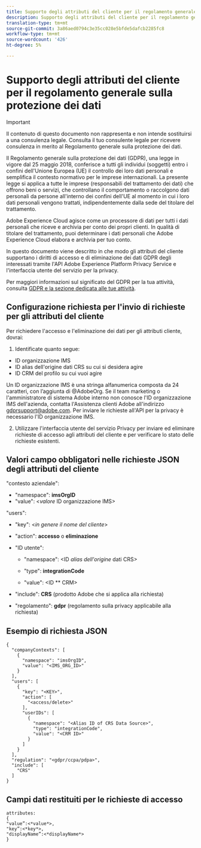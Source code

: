 ```yaml
---
title: Supporto degli attributi del cliente per il regolamento generale sulla protezione dei dati
description: Supporto degli attributi del cliente per il regolamento generale sulla protezione dei dati
translation-type: tm+mt
source-git-commit: 3a86aed0794c3e35cc028e5bfde5dafcb2285fc8
workflow-type: tm+mt
source-wordcount: '426'
ht-degree: 5%

---
```



# Supporto degli attributi del cliente per il regolamento generale sulla protezione dei dati


>[!IMPORTANT]
>
>Il contenuto di questo documento non rappresenta e non intende sostituirsi a una consulenza legale. Consulta il tuo consulente legale per ricevere consulenza in merito al Regolamento generale sulla protezione dei dati.

Il Regolamento [](https://www.adobe.com/privacy/general-data-protection-regulation/what-is-gdpr.html) generale sulla protezione dei dati (GDPR), una legge in vigore dal 25 maggio 2018, conferisce a tutti gli individui (soggetti) entro i confini dell&#39;Unione Europea (UE) il controllo dei loro dati personali e semplifica il contesto normativo per le imprese internazionali. La presente legge si applica a tutte le imprese (responsabili del trattamento dei dati) che offrono beni o servizi, che controllano il comportamento o raccolgono dati personali da persone all&#39;interno dei confini dell&#39;UE al momento in cui i loro dati personali vengono trattati, indipendentemente dalla sede del titolare del trattamento.

Adobe Experience Cloud agisce come un processore di dati per tutti i dati personali che riceve e archivia per conto dei propri clienti. In qualità di titolare del trattamento, puoi determinare i dati personali che Adobe Experience Cloud elabora e archivia per tuo conto.

In questo documento viene descritto in che modo gli attributi del cliente supportano i diritti di accesso e di eliminazione dei dati GDPR degli interessati tramite l&#39;API Adobe Experience Platform Privacy Service e l&#39;interfaccia utente del servizio per la privacy.

Per maggiori informazioni sul significato del GDPR per la tua attività, consulta [GDPR e la sezione dedicata alle tue attività](https://www.adobe.com/it/privacy/general-data-protection-regulation.html).

## Configurazione richiesta per l&#39;invio di richieste per gli attributi del cliente

Per richiedere l&#39;accesso e l&#39;eliminazione dei dati per gli attributi cliente, dovrai:

1. Identificate quanto segue:

* ID organizzazione IMS
* ID alias dell&#39;origine dati CRS su cui si desidera agire
* ID CRM del profilo su cui vuoi agire

Un ID organizzazione IMS è una stringa alfanumerica composta da 24 caratteri, con l’aggiunta di @AdobeOrg. Se il team marketing o l&#39;amministratore di sistema Adobe interno non conosce l&#39;ID organizzazione IMS dell&#39;azienda, contatta l&#39;Assistenza clienti Adobe all&#39;indirizzo gdprsupport@adobe.com. Per inviare le richieste all&#39;API per la privacy è necessario l&#39;ID organizzazione IMS.

2. Utilizzare l&#39;interfaccia utente del servizio Privacy per inviare ed eliminare richieste di accesso agli attributi del cliente e per verificare lo stato delle richieste esistenti.

## Valori campo obbligatori nelle richieste JSON degli attributi del cliente

&quot;contesto aziendale&quot;:

* &quot;namespace&quot;: **imsOrgID**
* &quot;value&quot;: &lt;*valore* ID organizzazione IMS>

&quot;users&quot;:

* &quot;key&quot;: &lt;*in genere il nome del cliente*>

* &quot;action&quot;: **accesso** o **eliminazione**

* &quot;ID utente&quot;:

   * &quot;namespace&quot;: &lt;ID *alias dell&#39;origine* dati CRS>

   * &quot;type&quot;: **integrationCode**

   * &quot;value&quot;: &lt;ID ** CRM>

* &quot;include&quot;: **CRS** (prodotto Adobe che si applica alla richiesta)

* &quot;regolamento&quot;: **gdpr** (regolamento sulla privacy applicabile alla richiesta)

## Esempio di richiesta JSON

```
{
  "companyContexts": [
    {
      "namespace": "imsOrgID",
      "value": "<IMS_ORG_ID>"
    }
  ],
  "users": [
    {
      "key": "<KEY>",
      "action": [
        "<access/delete>"
      ],
      "userIDs": [
        {
          "namespace": "<Alias ID of CRS Data Source>",
          "type": "integrationCode",
          "value": "<CRM ID>"
        }
      ]
    }
  ],
  "regulation": "<gdpr/ccpa/pdpa>",
  "include": [
    "CRS"
  ]
}
```

## Campi dati restituiti per le richieste di accesso

```
attributes:
{
"value”:<*value*>,
"key”:<*key*>,
"displayName”:<*displayName*>
}
```
